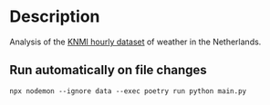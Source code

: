 # Description
Analysis of the [KNMI hourly dataset](https://www.knmi.nl/nederland-nu/klimatologie/uurgegevens) of weather in the Netherlands.

## Run automatically on file changes
```
npx nodemon --ignore data --exec poetry run python main.py
```